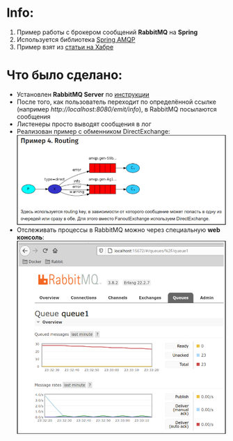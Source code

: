 # Info:
1. Пример работы с брокером сообщений **RabbitMQ** на **Spring**
2. Используется библиотека [Spring AMQP](https://spring.io/projects/spring-amqp)
3. Пример взят из [статьи на Хабре](https://habr.com/ru/post/262069/)

# Что было сделано:
- Установлен **RabbitMQ Server** по [инструкции](https://coderun.ru/blog/kak-ustanovit-rabbitmq-server-v-ubuntu-18-04-i-16-04-lts/)
- После того, как пользователь переходит по определённой ссылке (например *http://localhost:8080/emit/info*), в RabbitMQ посылаются сообщения
- Листенеры просто выводят сообщения в лог
- Реализован пример с обменником DirectExchange:
![](https://github.com/aleksey-nsk/rabbit_amqp/blob/main/screenshots/02_example4_routing.png)
- Отслеживать процессы в RabbitMQ можно через специальную **web консоль**:
![](https://github.com/aleksey-nsk/rabbit_amqp/blob/main/screenshots/01_rabbit_web_console.png)
